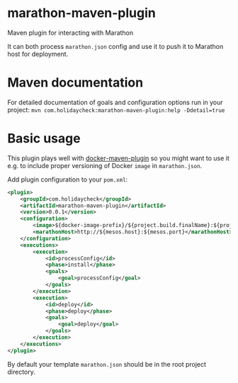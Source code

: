 marathon-maven-plugin
=====================

Maven plugin for interacting with Marathon

It can both process `marathon.json` config and use it to push it to Marathon host for deployment. 

# Maven documentation

For detailed documentation of goals and configuration options run in your project:
`mvn com.holidaycheck:marathon-maven-plugin:help -Ddetail=true`

# Basic usage

This plugin plays well with [docker-maven-plugin](https://github.com/spotify/docker-maven-plugin)
so you might want to use it e.g. to include proper versioning of Docker `image` in `marathon.json`.

Add plugin configuration to your `pom.xml`:

```xml
<plugin>
	<groupId>com.holidaycheck</groupId>
	<artifactId>marathon-maven-plugin</artifactId>
	<version>0.0.1</version>
	<configuration>
		<image>${docker-image-prefix}/${project.build.finalName}:${project.version}-${gitShortCommitId}</image>
		<marathonHost>http://${mesos.host}:${mesos.port}</marathonHost>
	</configuration>
	<executions>
		<execution>
			<id>processConfig</id>
			<phase>install</phase>
			<goals>
				<goal>processConfig</goal>
			</goals>
		</execution>
		<execution>
			<id>deploy</id>
			<phase>deploy</phase>
			<goals>
				<goal>deploy</goal>
			</goals>
		</execution>
	</executions>
</plugin>
```

By default your template `marathon.json` should be in the root project directory.
